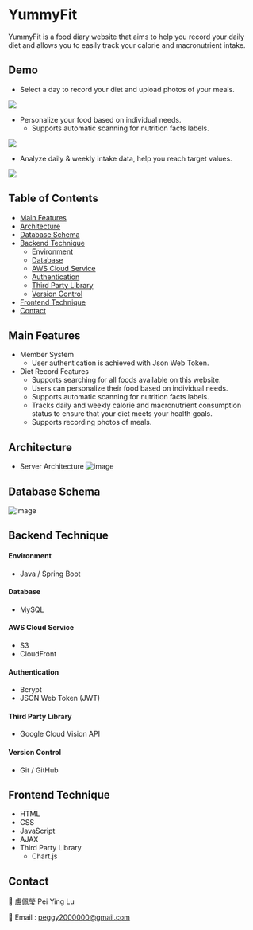 # YummyFit
YummyFit is a food diary website that aims to help you record your daily diet and allows you to easily track your calorie and macronutrient intake.

## Demo
* Select a day to record your diet and upload photos of your meals.

![](https://i.imgur.com/YBJ2OtP.gif)

* Personalize your food based on individual needs.
    * Supports automatic scanning for nutrition facts labels.

![](https://i.imgur.com/2LQRcIQ.gif)


* Analyze daily & weekly intake data, help you reach target values.

![](https://i.imgur.com/Im6pT66.gif)

 
## Table of Contents 
- [Main Features](#main-features)
- [Architecture](#architecture)
- [Database Schema](#database-schema)
- [Backend Technique](#backend-technique)
    - [Environment](#environment)
    - [Database](#database)
    - [AWS Cloud Service](#aws-cloud-service)
    - [Authentication](#authentication)
    - [Third Party Library](#third-party-library)
    - [Version Control](#version-control)
- [Frontend Technique](#frontend-technique)
- [Contact](#contact)


## Main Features
* Member System
    * User authentication is achieved with Json Web Token.
* Diet Record Features
    * Supports searching for all foods available on this website.
    * Users can personalize their food based on individual needs.
    * Supports automatic scanning for nutrition facts labels.
    * Tracks daily and weekly calorie and macronutrient consumption status to ensure that your diet meets your health goals.
    * Supports recording photos of meals.

## Architecture
* Server Architecture
![image](https://github.com/user-attachments/assets/bff5896d-7215-414a-9780-b45616bcbd32)


## Database Schema
![image](https://github.com/user-attachments/assets/b7590f3e-2fe1-432f-9324-afa678d36756)

## Backend Technique
#### Environment
* Java / Spring Boot

#### Database
* MySQL

#### AWS Cloud Service
* S3
* CloudFront

#### Authentication
* Bcrypt
* JSON Web Token (JWT)

#### Third Party Library
* Google Cloud Vision API

#### Version Control
* Git / GitHub

## Frontend Technique
* HTML
* CSS
* JavaScript
* AJAX
* Third Party Library
    * Chart.js

## Contact
🍭 盧佩瑩 Pei Ying Lu

📧 Email : peggy2000000@gmail.com
